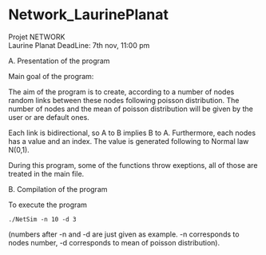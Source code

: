 # Network_LaurinePlanat
Projet NETWORK				 
Laurine Planat 
DeadLine: 7th nov, 11:00 pm 

A. Presentation of the program  

Main goal of the program:  

The aim of the program is to create, according to a number of nodes random links between these nodes following poisson distribution. The number of nodes and the mean of poisson distribution will be given by the user or are default ones.  

Each link is bidirectional, so A to B implies B to A. Furthermore, each nodes has a value and an index. The value is generated following to Normal law N(0,1). 

During this program, some of the functions throw exeptions, all of those are treated in the main file.  

B. Compilation of the program  

To execute the program 

	./NetSim -n 10 -d 3 

(numbers after -n and -d are just given as example. -n corresponds to nodes number, -d corresponds to mean of poisson distribution). 

  
